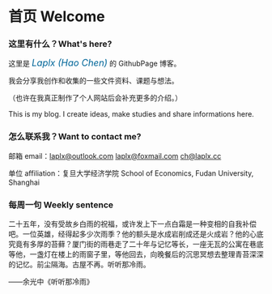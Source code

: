 # 首页 Welcome

### 这里有什么？What's here?

这里是 <font size=4 color=#006699><i>Laplx (Hao Chen)</i></font> 的 GithubPage 博客。

我会分享我创作和收集的一些文件资料、课题与想法。

（也许在我真正制作了个人网站后会补充更多的介绍。）

This is my blog. I create ideas, make studies and share informations here.

### 怎么联系我？Want to contact me?

邮箱 email：laplx@outlook.com  laplx@foxmail.com  ch@laplx.cc

单位 affiliation：复旦大学经济学院 School of Economics, Fudan University, Shanghai

### 每周一句  Weekly sentence

二十五年，没有受故乡白雨的祝福，或许发上下一点白霜是一种变相的自我补偿吧。一位英雄，经得起多少次雨季？他的额头是水成岩削成还是火成岩？他的心底究竟有多厚的苔藓？厦门街的雨巷走了二十年与记忆等长，一座无瓦的公寓在巷底等他，一盏灯在楼上的雨窗子里，等他回去，向晚餐后的沉思冥想去整理青苔深深的记忆。前尘隔海。古屋不再。听听那冷雨。

——余光中《听听那冷雨》

